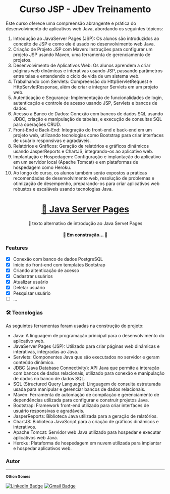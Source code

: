 <h1 align="center">Curso JSP - JDev Treinamento</h1

<p align="center">
Este curso oferece uma compreensão abrangente e prática do desenvolvimento de aplicativos web Java, abordando os seguintes tópicos:
  
1. Introdução ao JavaServer Pages (JSP): Os alunos são introduzidos ao conceito de JSP e como ele é usado no desenvolvimento web Java.
2. Criação de Projeto JSP com Maven: Instruções para configurar um projeto JSP usando Maven, uma ferramenta de gerenciamento de projetos.
3. Desenvolvimento de Aplicativos Web: Os alunos aprendem a criar páginas web dinâmicas e interativas usando JSP, passando parâmetros entre telas e entendendo o ciclo de vida de um sistema web.
4. Trabalhando com Servlets: Compreensão do HttpServletRequest e HttpServletResponse, além de criar e integrar Servlets em um projeto web.
5. Autenticação e Segurança: Implementação de funcionalidades de login, autenticação e controle de acesso usando JSP, Servlets e bancos de dados.
6. Acesso a Banco de Dados: Conexão com bancos de dados SQL usando JDBC, criação e manipulação de tabelas, e execução de consultas SQL para operações CRUD.
7. Front-End e Back-End: Integração do front-end e back-end em um projeto web, utilizando tecnologias como Bootstrap para criar interfaces de usuário responsivas e agradáveis.
8. Relatórios e Gráficos: Geração de relatórios e gráficos dinâmicos usando JasperReports e ChartJS, integrando-os ao aplicativo web.
9. Implantação e Hospedagem: Configuração e implantação do aplicativo em um servidor local (Apache Tomcat) e em plataformas de hospedagem como Heroku.
10. Ao longo do curso, os alunos também serão expostos a práticas recomendadas de desenvolvimento web, resolução de problemas e otimização de desempenho, preparando-os para criar aplicativos web robustos e escaláveis usando tecnologias Java.
</p>

<h1 align="center">
    <a href="[https://pt-br.reactjs.org/](https://www.devmedia.com.br/introducao-ao-java-server-pages-jsp/25602)">🔗 Java Server Pages</a>
</h1>
<p align="center">🚀 texto alternativo de introdução ao Java Servet Pages</p>

<h4 align="center"> 
	🚧  Em construção...  🚧
</h4>

### Features

- [x] Conexão com banco de dados PostgreSQL
- [x] Inicio do front-end com templates Bootstrap
- [x] Criando altenticação de acesso
- [x] Cadastrar usuários
- [x] Atualizar usuário
- [x] Deletar usuário
- [x] Pesquisar usuário
- [ ] ...

### 🛠 Tecnologias

As seguintes ferramentas foram usadas na construção do projeto:

- Java: A linguagem de programação principal para o desenvolvimento do aplicativo web.
- JavaServer Pages (JSP): Utilizado para criar páginas web dinâmicas e interativas, integradas ao Java.
- Servlets: Componentes Java que são executados no servidor e geram conteúdo dinâmico.
- JDBC (Java Database Connectivity): API Java que permite a interação com bancos de dados relacionais, utilizado para conexão e manipulação de dados no banco de dados SQL.
- SQL (Structured Query Language): Linguagem de consulta estruturada usada para manipular e gerenciar bancos de dados relacionais.
- Maven: Ferramenta de automação de compilação e gerenciamento de dependências utilizada para configurar e construir projetos Java.
- Bootstrap: Framework front-end utilizado para criar interfaces de usuário responsivas e agradáveis.
- JasperReports: Biblioteca Java utilizada para a geração de relatórios.
- ChartJS: Biblioteca JavaScript para a criação de gráficos dinâmicos e interativos.
- Apache Tomcat: Servidor web Java utilizado para hospedar e executar aplicativos web Java.
- Heroku: Plataforma de hospedagem em nuvem utilizada para implantar e hospedar aplicativos web.

### Autor
---
 <sub><b>Othon Gomes</b></sub>


[![Linkedin Badge](https://img.shields.io/badge/-Othon-blue?style=flat-square&logo=Linkedin&logoColor=white&link=https://www.linkedin.com/in/tgmarinho/)](https://www.linkedin.com/in/othon-gomes/) 
[![Gmail Badge](https://img.shields.io/badge/-othonmarcello@gmail.com-c14438?style=flat-square&logo=Gmail&logoColor=white&link=mailto:othonmarcello@gmail.com)](mailto:othonmarcello@gmail.com)
